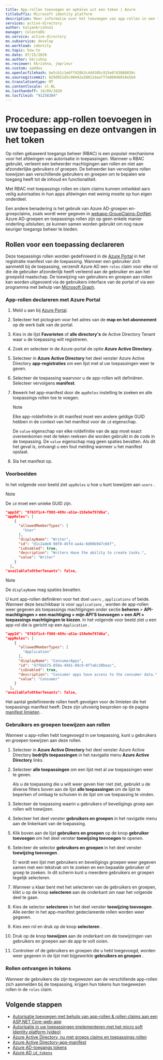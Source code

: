 ```yaml
---
title: App-rollen toevoegen en ophalen uit een token | Azure
titleSuffix: Microsoft identity platform
description: Meer informatie over het toevoegen van app-rollen in een toepassing die is geregistreerd in Azure Active Directory, gebruikers en groepen toewijzen aan deze rollen en ze ontvangen in de `roles` claim in het token.
services: active-directory
author: kalyankrishna1
manager: CelesteDG
ms.service: active-directory
ms.subservice: develop
ms.workload: identity
ms.topic: how-to
ms.date: 07/15/2020
ms.author: kkrishna
ms.reviewer: kkrishna, jmprieur
ms.custom: aaddev
ms.openlocfilehash: be5cb1c1e6ff428b3c4d4305c915e07d3880839c
ms.sourcegitcommit: 829d951d5c90442a38012daaf77e86046018e5b9
ms.translationtype: MT
ms.contentlocale: nl-NL
ms.lasthandoff: 10/09/2020
ms.locfileid: "91258384"
---
```

# <a name="how-to-add-app-roles-in-your-application-and-receive-them-in-the-token"></a>Procedure: app-rollen toevoegen in uw toepassing en deze ontvangen in het token

Op rollen gebaseerd toegangs beheer (RBAC) is een populair mechanisme voor het afdwingen van autorisatie in toepassingen. Wanneer u RBAC gebruikt, verleent een beheerder machtigingen aan rollen en niet aan afzonderlijke gebruikers of groepen. De beheerder kan vervolgens rollen toewijzen aan verschillende gebruikers en groepen om te bepalen wie toegang heeft tot de inhoud en functionaliteit.

Met RBAC met toepassings rollen en claim claims kunnen ontwikkel aars veilig autorisaties in hun apps afdwingen met weinig moeite op hun eigen onderdeel.

Een andere benadering is het gebruik van Azure AD-groepen en-groepclaims, zoals wordt weer gegeven in [webapp-GroupClaims-DotNet](https://github.com/Azure-Samples/WebApp-GroupClaims-DotNet). Azure AD-groepen en toepassings rollen zijn op geen enkele manier onderling uitsluiten; ze kunnen samen worden gebruikt om nog nauw keuriger toegangs beheer te bieden.

## <a name="declare-roles-for-an-application"></a>Rollen voor een toepassing declareren

Deze toepassings rollen worden gedefinieerd in de [Azure Portal](https://portal.azure.com) in het registratie manifest van de toepassing.  Wanneer een gebruiker zich aanmeldt bij de toepassing, verzendt Azure AD een `roles` claim voor elke rol die de gebruiker afzonderlijk heeft verleend aan de gebruiker en aan het groepslid maatschap.  De toewijzing van gebruikers en groepen aan rollen kan worden uitgevoerd via de gebruikers interface van de portal of via een programma met behulp van [Microsoft Graph](/graph/azuread-identity-access-management-concept-overview).

### <a name="declare-app-roles-using-azure-portal"></a>App-rollen declareren met Azure Portal

1. Meld u aan bij [Azure Portal](https://portal.azure.com).
1. Selecteer het pictogram voor het adres van de **map en het abonnement** op de werk balk van de portal.
1. Kies in de lijst **Favorieten** of **alle directory's** de Active Directory Tenant waar u de toepassing wilt registreren.
1. Zoek en selecteer in de Azure-portal de optie **Azure Active Directory**.
1. Selecteer in **Azure Active Directory** het deel venster Azure Active Directory **app-registraties** om een lijst met al uw toepassingen weer te geven.
1. Selecteer de toepassing waarvoor u de app-rollen wilt definiëren. Selecteer vervolgens **manifest**.
1. Bewerk het app-manifest door de `appRoles` instelling te zoeken en alle toepassings rollen toe te voegen.

     > [!NOTE]
     > Elke app-roldefinitie in dit manifest moet een andere geldige GUID hebben in de context van het manifest voor de `id` eigenschap.
     >
     > De `value` eigenschap van elke roldefinitie van de app moet exact overeenkomen met de teken reeksen die worden gebruikt in de code in de toepassing. De `value` eigenschap mag geen spaties bevatten. Als dit het geval is, ontvangt u een fout melding wanneer u het manifest opslaat.

1. Sla het manifest op.

### <a name="examples"></a>Voorbeelden

In het volgende voor beeld ziet `appRoles` u hoe u kunt toewijzen aan `users` .

> [!NOTE]
>De `id` moet een unieke GUID zijn.

```Json
"appId": "8763f1c4-f988-489c-a51e-158e9ef97d6a",
"appRoles": [
    {
      "allowedMemberTypes": [
        "User"
      ],
      "displayName": "Writer",
      "id": "d1c2ade8-98f8-45fd-aa4a-6d06b947c66f",
      "isEnabled": true,
      "description": "Writers Have the ability to create tasks.",
      "value": "Writer"
    }
  ],
"availableToOtherTenants": false,
```

> [!NOTE]
>De `displayName` mag spaties bevatten.

U kunt app-rollen definiëren voor het doel `users` , `applications` of beide. Wanneer deze beschikbaar is voor `applications` , worden de app-rollen weer gegeven als toepassings machtigingen onder sectie **beheren** > **API-machtigingen > een machtiging > mijn API'S toevoegen > een API > toepassings machtigingen te kiezen**. In het volgende voor beeld ziet u een app-rol die is gericht op een `Application` .

```Json
"appId": "8763f1c4-f988-489c-a51e-158e9ef97d6a",
"appRoles": [
    {
      "allowedMemberTypes": [
        "Application"
      ],
      "displayName": "ConsumerApps",
      "id": "47fbb575-859a-4941-89c9-0f7a6c30beac",
      "isEnabled": true,
      "description": "Consumer apps have access to the consumer data.",
      "value": "Consumer"
    }
  ],
"availableToOtherTenants": false,
```

Het aantal gedefinieerde rollen heeft gevolgen voor de limieten die het toepassings manifest heeft. Deze zijn uitvoerig besproken op de pagina [manifest limieten](./reference-app-manifest.md#manifest-limits) .

### <a name="assign-users-and-groups-to-roles"></a>Gebruikers en groepen toewijzen aan rollen

Wanneer u app-rollen hebt toegevoegd in uw toepassing, kunt u gebruikers en groepen toewijzen aan deze rollen.

1. Selecteer in **Azure Active Directory** het deel venster Azure Active Directory **bedrijfs toepassingen** in het navigatie menu **Azure Active Directory** links.
1. Selecteer **alle toepassingen** om een lijst met al uw toepassingen weer te geven.

     Als u de toepassing die u wilt weer geven hier niet ziet, gebruikt u de diverse filters boven aan de lijst **alle toepassingen** om de lijst te beperken of omlaag te schuiven in de lijst om uw toepassing te vinden.

1. Selecteer de toepassing waarin u gebruikers of beveiligings groep aan rollen wilt toewijzen.
1. Selecteer het deel venster **gebruikers en groepen** in het navigatie menu aan de linkerkant van de toepassing.
1. Klik boven aan de lijst **gebruikers en groepen** op de knop **gebruiker toevoegen** om het deel venster **toewijzing toevoegen** te openen.
1. Selecteer de selector **gebruikers en groepen** in het deel venster **toewijzing toevoegen** .

     Er wordt een lijst met gebruikers en beveiligings groepen weer gegeven samen met een tekstvak om te zoeken en een bepaalde gebruiker of groep te zoeken. In dit scherm kunt u meerdere gebruikers en groepen tegelijk selecteren.

1. Wanneer u klaar bent met het selecteren van de gebruikers en groepen, klikt u op de knop **selecteren** aan de onderkant om naar het volgende deel te gaan.
1. Kies de selector **selecteren** in het deel venster **toewijzing toevoegen** . Alle eerder in het app-manifest gedeclareerde rollen worden weer gegeven.
1. Kies een rol en druk op de knop **selecteren** .
1. Druk op de knop **toewijzen** aan de onderkant om de toewijzingen van gebruikers en groepen aan de app te volt ooien.
1. Controleer of de gebruikers en groepen die u hebt toegevoegd, worden weer gegeven in de lijst met bijgewerkte **gebruikers en groepen** .

### <a name="receive-roles-in-tokens"></a>Rollen ontvangen in tokens

Wanneer de gebruikers die zijn toegewezen aan de verschillende app-rollen zich aanmelden bij de toepassing, krijgen hun tokens hun toegewezen rollen in de `roles` claim.

## <a name="next-steps"></a>Volgende stappen

- [Autorisatie toevoegen met behulp van app-rollen & rollen claims aan een ASP.NET Core-web-app](https://github.com/Azure-Samples/active-directory-aspnetcore-webapp-openidconnect-v2/tree/master/5-WebApp-AuthZ/5-1-Roles)
- [Autorisatie in uw toepassingen implementeren met het micro soft Identity platform (video)](https://www.youtube.com/watch?v=LRoc-na27l0)
- [Azure Active Directory, nu met groeps claims en toepassings rollen](https://techcommunity.microsoft.com/t5/Azure-Active-Directory-Identity/Azure-Active-Directory-now-with-Group-Claims-and-Application/ba-p/243862)
- [Azure Active Directory-app-manifest](./reference-app-manifest.md)
- [Azure AD-toegangs tokens](access-tokens.md)
- [Azure AD `id_tokens`](id-tokens.md)
